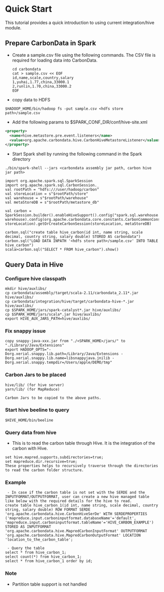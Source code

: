 <!--
    Licensed to the Apache Software Foundation (ASF) under one or more 
    contributor license agreements.  See the NOTICE file distributed with
    this work for additional information regarding copyright ownership. 
    The ASF licenses this file to you under the Apache License, Version 2.0
    (the "License"); you may not use this file except in compliance with 
    the License.  You may obtain a copy of the License at

      http://www.apache.org/licenses/LICENSE-2.0

    Unless required by applicable law or agreed to in writing, software 
    distributed under the License is distributed on an "AS IS" BASIS, 
    WITHOUT WARRANTIES OR CONDITIONS OF ANY KIND, either express or implied.
    See the License for the specific language governing permissions and 
    limitations under the License.
-->

# Quick Start
This tutorial provides a quick introduction to using current integration/hive module.

## Prepare CarbonData in Spark
* Create a sample.csv file using the following commands. The CSV file is required for loading data into CarbonData.

  ```
  cd carbondata
  cat > sample.csv << EOF
  id,name,scale,country,salary
  1,yuhai,1.77,china,33000.1
  2,runlin,1.70,china,33000.2
  EOF
  ```

* copy data to HDFS

```
$HADOOP_HOME/bin/hadoop fs -put sample.csv <hdfs store path>/sample.csv
```

* Add the following params to $SPARK_CONF_DIR/conf/hive-site.xml
```xml
<property>
  <name>hive.metastore.pre.event.listeners</name>
  <value>org.apache.carbondata.hive.CarbonHiveMetastoreListener</value>
</property>
```
* Start Spark shell by running the following command in the Spark directory

```
./bin/spark-shell --jars <carbondata assembly jar path, carbon hive jar path>
```

```
import org.apache.spark.sql.SparkSession
import org.apache.spark.sql.CarbonSession._
val rootPath = "hdfs:///user/hadoop/carbon"
val storeLocation = s"$rootPath/store"
val warehouse = s"$rootPath/warehouse"
val metaStoreDB = s"$rootPath/metastore_db"

val carbon = SparkSession.builder().enableHiveSupport().config("spark.sql.warehouse.dir", warehouse).config(org.apache.carbondata.core.constants.CarbonCommonConstants.STORE_LOCATION, storeLocation).getOrCreateCarbonSession(storeLocation, metaStoreDB)

carbon.sql("create table hive_carbon(id int, name string, scale decimal, country string, salary double) STORED AS carbondata")
carbon.sql("LOAD DATA INPATH '<hdfs store path>/sample.csv' INTO TABLE hive_carbon")
scala>carbon.sql("SELECT * FROM hive_carbon").show()
```

## Query Data in Hive
### Configure hive classpath
```
mkdir hive/auxlibs/
cp carbondata/assembly/target/scala-2.11/carbondata_2.11*.jar hive/auxlibs/
cp carbondata/integration/hive/target/carbondata-hive-*.jar hive/auxlibs/
cp $SPARK_HOME/jars/spark-catalyst*.jar hive/auxlibs/
cp $SPARK_HOME/jars/scala*.jar hive/auxlibs/
export HIVE_AUX_JARS_PATH=hive/auxlibs/
```
### Fix snappy issue
```
copy snappy-java-xxx.jar from "./<SPARK_HOME>/jars/" to "./Library/Java/Extensions"
export HADOOP_OPTS="-Dorg.xerial.snappy.lib.path=/Library/Java/Extensions -Dorg.xerial.snappy.lib.name=libsnappyjava.jnilib -Dorg.xerial.snappy.tempdir=/Users/apple/DEMO/tmp"
```

### Carbon Jars to be placed
```
hive/lib/ (for hive server)
yarn/lib/ (for MapReduce)

Carbon Jars to be copied to the above paths.
```

### Start hive beeline to query
```
$HIVE_HOME/bin/beeline
```

### Query data from hive

 - This is to read the carbon table through Hive. It is the integration of the carbon with Hive.

```
set hive.mapred.supports.subdirectories=true;
set mapreduce.dir.recursive=true;
These properties helps to recursively traverse through the directories to read the carbon folder structure.
```

### Example
```
 - In case if the carbon table is not set with the SERDE and the INPUTFORMAT/OUTPUTFORMAT, user can create a new hive managed table like below with the required details for the hive to read.
create table hive_carbon_1(id int, name string, scale decimal, country string, salary double) ROW FORMAT SERDE 'org.apache.carbondata.hive.CarbonHiveSerDe' WITH SERDEPROPERTIES ('mapreduce.input.carboninputformat.databaseName'='default', 'mapreduce.input.carboninputformat.tableName'='HIVE_CARBON_EXAMPLE') STORED AS INPUTFORMAT 'org.apache.carbondata.hive.MapredCarbonInputFormat' OUTPUTFORMAT 'org.apache.carbondata.hive.MapredCarbonOutputFormat' LOCATION 'location_to_the_carbon_table';

 - Query the table
select * from hive_carbon_1;
select count(*) from hive_carbon_1;
select * from hive_carbon_1 order by id;
```

### Note
 - Partition table support is not handled


